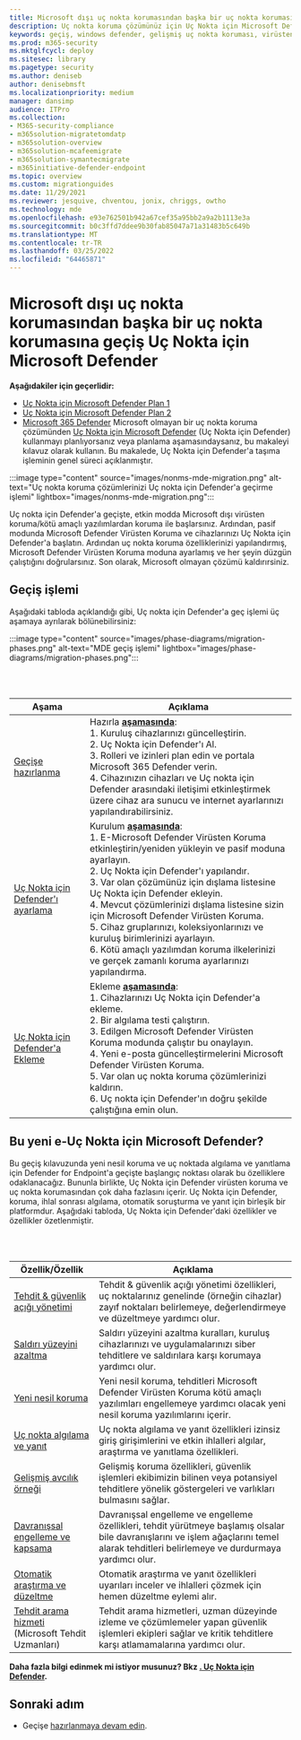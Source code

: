 ```yaml
---
title: Microsoft dışı uç nokta korumasından başka bir uç nokta korumasına geçiş Uç Nokta için Microsoft Defender
description: Uç nokta koruma çözümünüz için Uç Nokta için Microsoft Defender içeren Microsoft Defender Virüsten Koruma'e geçiş yapma.
keywords: geçiş, windows defender, gelişmiş uç nokta koruması, virüsten koruma, kötü amaçlı yazılımdan koruma, pasif modu, etkin mod
ms.prod: m365-security
ms.mktglfcycl: deploy
ms.sitesec: library
ms.pagetype: security
ms.author: deniseb
author: denisebmsft
ms.localizationpriority: medium
manager: dansimp
audience: ITPro
ms.collection:
- M365-security-compliance
- m365solution-migratetomdatp
- m365solution-overview
- m365solution-mcafeemigrate
- m365solution-symantecmigrate
- m365initiative-defender-endpoint
ms.topic: overview
ms.custom: migrationguides
ms.date: 11/29/2021
ms.reviewer: jesquive, chventou, jonix, chriggs, owtho
ms.technology: mde
ms.openlocfilehash: e93e762501b942a67cef35a95bb2a9a2b1113e3a
ms.sourcegitcommit: b0c3ffd7ddee9b30fab85047a71a31483b5c649b
ms.translationtype: MT
ms.contentlocale: tr-TR
ms.lasthandoff: 03/25/2022
ms.locfileid: "64465871"
---
```

# <a name="make-the-switch-from-non-microsoft-endpoint-protection-to-microsoft-defender-for-endpoint"></a>Microsoft dışı uç nokta korumasından başka bir uç nokta korumasına geçiş Uç Nokta için Microsoft Defender

**Aşağıdakiler için geçerlidir:**
- [Uç Nokta için Microsoft Defender Plan 1](https://go.microsoft.com/fwlink/?linkid=2154037)
- [Uç Nokta için Microsoft Defender Plan 2](https://go.microsoft.com/fwlink/?linkid=2154037)
- [Microsoft 365 Defender](https://go.microsoft.com/fwlink/?linkid=2118804) Microsoft olmayan bir uç nokta koruma çözümünden [Uç Nokta için Microsoft Defender](microsoft-defender-endpoint.md) (Uç Nokta için Defender) kullanmayı planlıyorsanız veya planlama aşamasındaysanız, bu makaleyi kılavuz olarak kullanın. Bu makalede, Uç Nokta için Defender'a taşıma işleminin genel süreci açıklanmıştır.

:::image type="content" source="images/nonms-mde-migration.png" alt-text="Uç nokta koruma çözümlerinizi Uç nokta için Defender'a geçirme işlemi" lightbox="images/nonms-mde-migration.png":::

Uç nokta için Defender'a geçişte, etkin modda Microsoft dışı virüsten koruma/kötü amaçlı yazılımlardan koruma ile başlarsınız. Ardından, pasif modunda Microsoft Defender Virüsten Koruma ve cihazlarınızı Uç Nokta için Defender'a başlatın. Ardından uç nokta koruma özelliklerinizi yapılandırmış, Microsoft Defender Virüsten Koruma moduna ayarlamış ve her şeyin düzgün çalıştığını doğrularsınız. Son olarak, Microsoft olmayan çözümü kaldırırsiniz.

## <a name="the-migration-process"></a>Geçiş işlemi

Aşağıdaki tabloda açıklandığı gibi, Uç nokta için Defender'a geç işlemi üç aşamaya ayrılarak bölünebilirsiniz:

:::image type="content" source="images/phase-diagrams/migration-phases.png" alt-text="MDE geçiş işlemi" lightbox="images/phase-diagrams/migration-phases.png":::


<br/><br/>

|Aşama|Açıklama|
|--|--|
|[Geçişe hazırlanma](switch-to-mde-phase-1.md)|Hazırla [**aşamasında**](switch-to-mde-phase-1.md): <br/>1. Kuruluş cihazlarınızı güncelleştirin.<br/>2. Uç Nokta için Defender'ı Al.<br/>3. Rolleri ve izinleri plan edin ve portala Microsoft 365 Defender verin.<br/>4. Cihazınızın cihazları ve Uç nokta için Defender arasındaki iletişimi etkinleştirmek üzere cihaz ara sunucu ve internet ayarlarınızı yapılandırabilirsiniz. |
|[Uç Nokta için Defender'ı ayarlama](switch-to-mde-phase-2.md)|Kurulum [**aşamasında**](switch-to-mde-phase-2.md): <br/>1. E-Microsoft Defender Virüsten Koruma etkinleştirin/yeniden yükleyin ve pasif moduna ayarlayın.<br/>2. Uç Nokta için Defender'ı yapılandır.<br/>3. Var olan çözümünüz için dışlama listesine Uç Nokta için Defender ekleyin.<br/>4. Mevcut çözümlerinizi dışlama listesine sizin için Microsoft Defender Virüsten Koruma.<br/>5. Cihaz gruplarınızı, koleksiyonlarınızı ve kuruluş birimlerinizi ayarlayın.<br/>6. Kötü amaçlı yazılımdan koruma ilkelerinizi ve gerçek zamanlı koruma ayarlarınızı yapılandırma.|
|[Uç Nokta için Defender'a Ekleme](switch-to-mde-phase-3.md)|Ekleme [**aşamasında**](switch-to-mde-phase-3.md): <br/>1. Cihazlarınızı Uç Nokta için Defender'a ekleme.<br/>2. Bir algılama testi çalıştırın.<br/>3. Edilgen Microsoft Defender Virüsten Koruma modunda çalıştır bu onaylayın.<br/>4. Yeni e-posta güncelleştirmelerini Microsoft Defender Virüsten Koruma.<br/>5. Var olan uç nokta koruma çözümlerinizi kaldırın.<br/>6. Uç nokta için Defender'ın doğru şekilde çalıştığına emin olun.|

## <a name="whats-included-in-microsoft-defender-for-endpoint"></a>Bu yeni e-Uç Nokta için Microsoft Defender?

Bu geçiş kılavuzunda yeni nesil koruma ve [](microsoft-defender-antivirus-in-windows-10.md) uç noktada algılama ve yanıtlama için Defender for Endpoint'a geçişte başlangıç noktası olarak bu özelliklere odaklanacağız.[](overview-endpoint-detection-response.md) Bununla birlikte, Uç Nokta için Defender virüsten koruma ve uç nokta korumasından çok daha fazlasını içerir. Uç Nokta için Defender, koruma, ihlal sonrası algılama, otomatik soruşturma ve yanıt için birleşik bir platformdur. Aşağıdaki tabloda, Uç Nokta için Defender'daki özellikler ve özellikler özetlenmiştir.

<br/><br/>

|Özellik/Özellik|Açıklama|
|---|---|
|[Tehdit & güvenlik açığı yönetimi](next-gen-threat-and-vuln-mgt.md)|Tehdit & güvenlik açığı yönetimi özellikleri, uç noktalarınız genelinde (örneğin cihazlar) zayıf noktaları belirlemeye, değerlendirmeye ve düzeltmeye yardımcı olur.|
|[Saldırı yüzeyini azaltma](overview-attack-surface-reduction.md)|Saldırı yüzeyini azaltma kuralları, kuruluş cihazlarınızı ve uygulamalarınızı siber tehditlere ve saldırılara karşı korumaya yardımcı olur.|
|[Yeni nesil koruma](microsoft-defender-antivirus-in-windows-10.md)|Yeni nesil koruma, tehditleri Microsoft Defender Virüsten Koruma kötü amaçlı yazılımları engellemeye yardımcı olacak yeni nesil koruma yazılımlarını içerir.|
|[Uç nokta algılama ve yanıt](overview-endpoint-detection-response.md)|Uç nokta algılama ve yanıt özellikleri izinsiz giriş girişimlerini ve etkin ihlalleri algılar, araştırma ve yanıtlama özellikleri.|
|[Gelişmiş avcılık örneği](advanced-hunting-overview.md)|Gelişmiş koruma özellikleri, güvenlik işlemleri ekibimizin bilinen veya potansiyel tehditlere yönelik göstergeleri ve varlıkları bulmasını sağlar.|
|[Davranışsal engelleme ve kapsama](behavioral-blocking-containment.md)|Davranışsal engelleme ve engelleme özellikleri, tehdit yürütmeye başlamış olsalar bile davranışlarını ve işlem ağaçlarını temel alarak tehditleri belirlemeye ve durdurmaya yardımcı olur.|
|[Otomatik araştırma ve düzeltme](automated-investigations.md)|Otomatik araştırma ve yanıt özellikleri uyarıları inceler ve ihlalleri çözmek için hemen düzeltme eylemi alır.|
|[Tehdit arama hizmeti](microsoft-threat-experts.md) (Microsoft Tehdit Uzmanları)|Tehdit arama hizmetleri, uzman düzeyinde izleme ve çözümlemeler yapan güvenlik işlemleri ekipleri sağlar ve kritik tehditlere karşı atlamamalarına yardımcı olur.|

**Daha fazla bilgi edinmek mi istiyor musunuz? Bkz [. Uç Nokta için Defender](microsoft-defender-endpoint.md).**

## <a name="next-step"></a>Sonraki adım

- Geçişe [hazırlanmaya devam edin](switch-to-mde-phase-1.md).

